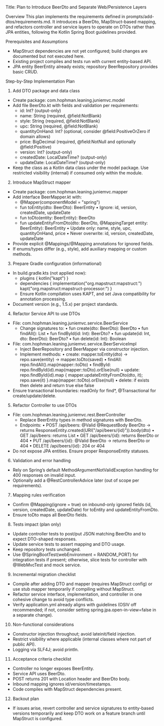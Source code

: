 Title: Plan to Introduce BeerDto and Separate Web/Persistence Layers

Overview
This plan implements the requirements defined in prompts/add-dtos/requirements.md. It introduces a BeerDto, MapStruct-based mapping, and refactors controller and service layers to operate on DTOs rather than JPA entities, following the Kotlin Spring Boot guidelines provided.

Prerequisites and Assumptions
- MapStruct dependencies are not yet configured; build changes are documented but not executed here.
- Existing project compiles and tests run with current entity-based API.
- JPA entity BeerEntity already exists; repository BeerRepository provides basic CRUD.

Step-by-Step Implementation Plan

1) Add DTO package and data class
- Create package: com.hophman.leaning.juniemvc.model
- Add file BeerDto.kt with fields and validation per requirements:
  - id: Int? (output-only)
  - name: String (required, @field:NotBlank)
  - style: String (required, @field:NotBlank)
  - upc: String (required, @field:NotBlank)
  - quantityOnHand: Int? (optional, consider @field:PositiveOrZero if domain allows)
  - price: BigDecimal (required, @field:NotNull and optionally @field:Positive)
  - version: Int? (output-only)
  - createdDate: LocalDateTime? (output-only)
  - updateDate: LocalDateTime? (output-only)
- Keep the class as a Kotlin data class under the model package. Use restricted visibility (internal) if consumed only within the module.

2) Introduce MapStruct mapper
- Create package: com.hophman.leaning.juniemvc.mapper
- Add interface BeerMapper.kt with:
  - @Mapper(componentModel = "spring")
  - fun toEntity(dto: BeerDto): BeerEntity
    • Ignore: id, version, createdDate, updateDate
  - fun toDto(entity: BeerEntity): BeerDto
  - fun updateEntityFromDto(dto: BeerDto, @MappingTarget entity: BeerEntity): BeerEntity
    • Update only: name, style, upc, quantityOnHand, price
    • Never overwrite: id, version, createdDate, updateDate
- Provide explicit @Mappings/@Mapping annotations for ignored fields.
- If enums/types differ (e.g., style), add auxiliary mapping or custom methods.

3) Prepare Gradle configuration (informational)
- In build.gradle.kts (not applied now):
  - plugins { kotlin("kapt") }
  - dependencies {
      implementation("org.mapstruct:mapstruct:<version>")
      kapt("org.mapstruct:mapstruct-processor:<version>")
    }
  - Ensure Kotlin compilation uses KAPT, and set Java compatibility for annotation processing.
- Document version (e.g., 1.5.x) per project standards.

4) Refactor Service API to use DTOs
- File: com.hophman.leaning.juniemvc.service.BeerService
  - Change signatures to:
    • fun create(dto: BeerDto): BeerDto
    • fun findAll(): List<BeerDto>
    • fun findById(id: Int): BeerDto?
    • fun update(id: Int, dto: BeerDto): BeerDto?
    • fun delete(id: Int): Boolean
- File: com.hophman.leaning.juniemvc.service.BeerServiceImpl
  - Inject BeerRepository and BeerMapper via constructor injection.
  - Implement methods:
    • create: mapper.toEntity(dto) -> repo.save(entity) -> mapper.toDto(saved)
    • findAll: repo.findAll().map(mapper::toDto)
    • findById: repo.findById(id).map(mapper::toDto).orElse(null)
    • update: repo.findById(id).map { mapper.updateEntityFromDto(dto, it); repo.save(it) }.map(mapper::toDto).orElse(null)
    • delete: if exists then delete and return true else false
- Ensure transactional boundaries: readOnly for find*, @Transactional for create/update/delete.

5) Refactor Controller to use DTOs
- File: com.hophman.leaning.juniemvc.rest.BeerController
  - Replace BeerEntity types in method signatures with BeerDto.
  - Endpoints:
    • POST /api/beers: @Valid @RequestBody BeerDto -> returns ResponseEntity.created(URI("/api/beers/{id}")).body(dto)
    • GET /api/beers: returns List<BeerDto>
    • GET /api/beers/{id}: returns BeerDto or 404
    • PUT /api/beers/{id}: @Valid BeerDto -> returns BeerDto or 404
    • DELETE /api/beers/{id}: 204 or 404
- Do not expose JPA entities. Ensure proper ResponseEntity statuses.

6) Validation and error handling
- Rely on Spring’s default MethodArgumentNotValidException handling for 400 responses on invalid input.
- Optionally add a @RestControllerAdvice later (out of scope per requirements).

7) Mapping rules verification
- Confirm @Mapping(ignore = true) on inbound-only ignored fields (id, version, createdDate, updateDate) for toEntity and updateEntityFromDto.
- Ensure toDto maps all BeerDto fields.

8) Tests impact (plan only)
- Update controller tests to post/put JSON matching BeerDto and to expect DTO-shaped responses.
- Update service tests to assert mapping and DTO usage.
- Keep repository tests unchanged.
- Use @SpringBootTest(webEnvironment = RANDOM_PORT) for integration tests if present; otherwise, slice tests for controller with @WebMvcTest and mock service.

9) Incremental migration checklist
- Compile after adding DTO and mapper (requires MapStruct config) or use stub mapper temporarily if compiling without MapStruct.
- Refactor service interface, implementation, and controller in one cohesive change to avoid type conflicts.
- Verify application.yml already aligns with guidelines (OSIV off recommended; if not, consider setting spring.jpa.open-in-view=false in a separate change).

10) Non-functional considerations
- Constructor injection throughout; avoid lateinit/field injection.
- Restrict visibility where applicable (internal classes where not part of public API).
- Logging via SLF4J; avoid println.

11) Acceptance criteria checklist
- Controller no longer exposes BeerEntity.
- Service API uses BeerDto.
- POST returns 201 with Location header and BeerDto body.
- Inbound mapping ignores id/version/timestamps.
- Code compiles with MapStruct dependencies present.

12) Backout plan
- If issues arise, revert controller and service signatures to entity-based versions temporarily and keep DTO work on a feature branch until MapStruct is configured.
